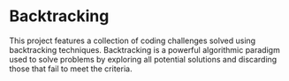 # Backtracking
This project features a collection of coding challenges solved using backtracking techniques. Backtracking is a powerful algorithmic paradigm used to solve problems by exploring all potential solutions and discarding those that fail to meet the criteria.
